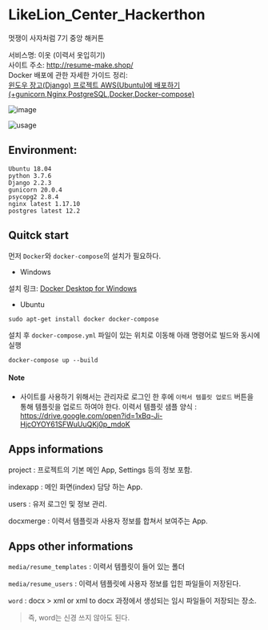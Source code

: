 # LikeLion_Center_Hackerthon

멋쟁이 사자처럼 7기 중앙 해커톤

서비스명: 이옷 (이력서 옷입히기)<br>
사이트 주소: http://resume-make.shop/<br>
Docker 배포에 관한 자세한 가이드 정리: <br>
[윈도우 장고(Django) 프로젝트 AWS(Ubuntu)에 배포하기 (+gunicorn,Nginx,PostgreSQL,Docker,Docker-compose)](https://newprog.blog.me/221854045564)

![image](https://user-images.githubusercontent.com/41278416/82416379-e41b3300-9ab4-11ea-932e-7f7804bb92a8.png)

![usage](https://user-images.githubusercontent.com/41278416/82436783-57cb3900-9ad1-11ea-8519-375dc5ffdfe1.gif)

## Environment:

```
Ubuntu 18.04
python 3.7.6
Django 2.2.3
gunicorn 20.0.4
psycopg2 2.8.4
nginx latest 1.17.10
postgres latest 12.2
```


## Quitck start

먼저 `Docker`와 `docker-compose`의 설치가 필요하다.

* Windows

설치 링크: [Docker Desktop for Windows](https://hub.docker.com/editions/community/docker-ce-desktop-windows)

* Ubuntu

```
sudo apt-get install docker docker-compose
```

설치 후 `docker-compose.yml` 파일이 있는 위치로 이동해 아래 명령어로 빌드와 동시에 실행

```
docker-compose up --build
```

#### Note
* 사이트를 사용하기 위해서는 관리자로 로그인 한 후에 `이력서 템플릿 업로드` 버튼을 통해 템플릿을 업로드 하여야 한다. 이력서 템플릿 샘플 양식 : https://drive.google.com/open?id=1xBq-Ji-HjcOYOY61SFWuUuQKj0p_mdoK



## Apps informations

project : 프로젝트의 기본 메인 App, Settings 등의 정보 포함.

indexapp : 메인 화면(index) 담당 하는 App.

users : 유저 로그인 및 정보 관리.

docxmerge : 이력서 템플릿과 사용자 정보를 합쳐서 보여주는 App.

 

## Apps other informations

`media/resume_templates` : 이력서 템플릿이 들어 있는 폴더

`media/resume_users` : 이력서 템플릿에 사용자 정보를 입힌 파일들이 저장된다.

`word` : docx > xml or xml to docx 과정에서 생성되는 임시 파일들이 저장되는 장소.
> 즉, word는 신경 쓰지 않아도 된다.

